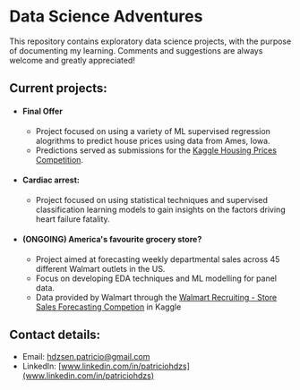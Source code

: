 # Data Science Adventures

This repository contains exploratory data science projects, with the purpose of documenting my learning. Comments and suggestions are always welcome and greatly appreciated!

## Current projects:

- #### Final Offer

  - Project focused on using a variety of ML supervised regression alogrithms to predict house prices using data from Ames, Iowa.
  - Predictions served as submissions for the [Kaggle Housing Prices Competition](https://www.kaggle.com/c/home-data-for-ml-course).

- #### Cardiac arrest: 
  - Project focused on using statistical techniques and supervised classification learning models to gain insights on the factors driving heart failure fatality.
  
- #### (ONGOING) America's favourite grocery store?
  - Project aimed at forecasting weekly departmental sales across 45 different Walmart outlets in the US.
  - Focus on developing EDA techniques and ML modelling for panel data.
  - Data provided by Walmart through the [Walmart Recruiting - Store Sales Forecasting Competion](https://www.kaggle.com/c/walmart-recruiting-store-sales-forecasting/data) in Kaggle

## Contact details:
- Email: hdzsen.patricio@gmail.com
- LinkedIn: [www.linkedin.com/in/patriciohdzs](www.linkedin.com/in/patriciohdzs)

